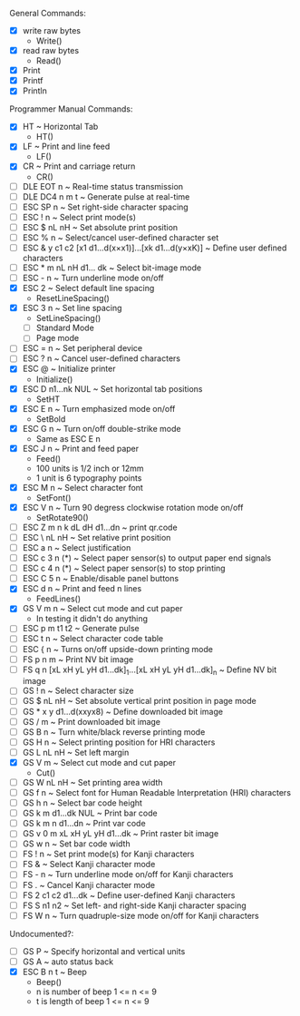 General Commands:

- [x] write raw bytes
  - Write()
- [x] read raw bytes
  - Read()
- [x] Print
- [x] Printf
- [x] Println

Programmer Manual Commands:

- [x] HT ~ Horizontal Tab
  - HT()
- [x] LF ~ Print and line feed
  - LF()
- [x] CR ~ Print and carriage return
  - CR()
- [ ] DLE EOT n ~ Real-time status transmission
- [ ] DLE DC4 n m t ~ Generate pulse at real-time
- [ ] ESC SP n ~ Set right-side character spacing
- [ ] ESC ! n ~ Select print mode(s)
- [ ] ESC $ nL nH ~ Set absolute print position
- [ ] ESC % n ~ Select/cancel user-defined character set
- [ ] ESC & y c1 c2 [x1 d1...d(x×x1)]...[xk d1...d(y×xK)] ~ Define user defined characters
- [ ] ESC \* m nL nH d1... dk ~ Select bit-image mode
- [ ] ESC - n ~ Turn underline mode on/off
- [x] ESC 2 ~ Select default line spacing
  - ResetLineSpacing()
- [x] ESC 3 n ~ Set line spacing
  - SetLineSpacing()
  - [ ] Standard Mode
  - [ ] Page mode
- [ ] ESC = n ~ Set peripheral device
- [ ] ESC ? n ~ Cancel user-defined characters
- [X] ESC @ ~ Initialize printer
  - Initialize()
- [x] ESC D n1...nk NUL ~ Set horizontal tab positions
  - SetHT
- [x] ESC E n ~ Turn emphasized mode on/off
  - SetBold
- [x] ESC G n ~ Turn on/off double-strike mode
  - Same as ESC E n
- [x] ESC J n ~ Print and feed paper
  - Feed()
  - 100 units is 1/2 inch or 12mm
  - 1 unit is 6 typography points
- [x] ESC M n ~ Select character font
  - SetFont()
- [x] ESC V n ~ Turn 90 degress clockwise rotation mode on/off
  - SetRotate90()
- [ ] ESC Z m n k dL dH d1...dn ~ print qr.code
- [ ] ESC \\ nL nH ~ Set relative print position
- [ ] ESC a n ~ Select justification
- [ ] ESC c 3 n (\*) ~ Select paper sensor(s) to output paper end signals
- [ ] ESC c 4 n (\*) ~ Select paper sensor(s) to stop printing
- [ ] ESC C 5 n ~ Enable/disable panel buttons
- [x] ESC d n ~ Print and feed n lines
  - FeedLines()
- [x] GS V m n ~ Select cut mode and cut paper
  - In testing it didn't do anything
- [ ] ESC p m t1 t2 ~ Generate pulse
- [ ] ESC t n ~ Select character code table
- [ ] ESC { n ~ Turns on/off upside-down printing mode
- [ ] FS p n m ~ Print NV bit image
- [ ] FS q n [xL xH yL yH d1...dk]<sub>1</sub>...[xL xH yL yH d1...dk]<sub>n</sub> ~ Define NV bit image
- [ ] GS ! n ~ Select character size
- [ ] GS $ nL nH ~ Set absolute vertical print position in page mode
- [ ] GS \* x y d1...d(xxyx8) ~ Define downloaded bit image
- [ ] GS / m ~ Print downloaded bit image
- [ ] GS B n ~ Turn white/black reverse printing mode
- [ ] GS H n ~ Select printing position for HRI characters
- [ ] GS L nL nH ~ Set left margin
- [x] GS V m ~ Select cut mode and cut paper
  - Cut()
- [ ] GS W nL nH ~ Set printing area width
- [ ] GS f n ~ Select font for Human Readable Interpretation (HRI) characters
- [ ] GS h n ~ Select bar code height
- [ ] GS k m d1...dk NUL ~ Print bar code
- [ ] GS k m n d1...dn ~ Print var code
- [ ] GS v 0 m xL xH yL yH d1...dk ~ Print raster bit image
- [ ] GS w n ~ Set bar code width
- [ ] FS ! n ~ Set print mode(s) for Kanji characters
- [ ] FS & ~ Select Kanji character mode
- [ ] FS - n ~ Turn underline mode on/off for Kanji characters
- [ ] FS . ~ Cancel Kanji character mode
- [ ] FS 2 c1 c2 d1...dk ~ Define user-defined Kanji characters
- [ ] FS S n1 n2 ~ Set left- and right-side Kanji character spacing
- [ ] FS W n ~ Turn quadruple-size mode on/off for Kanji characters

Undocumented?:

- [ ] GS P ~ Specify horizontal and vertical units
- [ ] GS A ~ auto status back
- [x] ESC B n t ~ Beep
  - Beep()
  - n is number of beep 1 <= n <= 9
  - t is length of beep 1 <= n <= 9